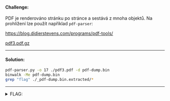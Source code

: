 #### Challenge:

PDF je renderováno stránku po stránce a sestává z mnoha objektů. Na prohlížení lze použít například `pdf-parser`:

https://blog.didierstevens.com/programs/pdf-tools/

[pdf3.pdf.gz](./pdf3.pdf.gz ":ignore")

---

#### Solution:

```bash
pdf-parser.py -o 17 ./pdf3.pdf -d pdf-dump.bin
binwalk -Me pdf-dump.bin
grep "flag" ./_pdf-dump.bin.extracted/*
```

---

<details><summary>FLAG:</summary>

```
flag{Jack_Dorsey-6302}
```

</details>

